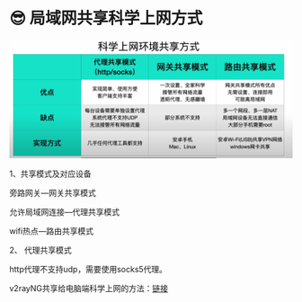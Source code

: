 # 😎 局域网共享科学上网方式

<img src=".gitbook/assets/image (1).png" alt="" data-size="original">

1、共享模式及对应设备

旁路网关—网关共享模式

允许局域网连接—代理共享模式

wifi热点—路由共享模式

2、 代理共享模式

http代理不支持udp，需要使用socks5代理。

v2rayNG共享给电脑端科学上网的方法：[链接](https://github.com/v2ray/v2ray-core/issues/210#issuecomment-1265289557)


